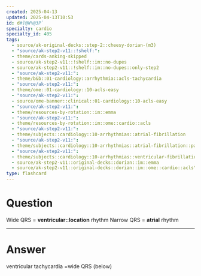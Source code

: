 ```yaml
---
created: 2025-04-13
updated: 2025-04-13T10:53
id: d#]@W%@3P`
specialty: cardio
specialty_id: 405
tags:
  - source/ak-original-decks::step-2::cheesy-dorian-(m3)
  - "source/ak-step2-v11::!shelf:": 
  - theme/cards-anking-skipped
  - source/ak-step2-v11::!shelf::im::no-dupes
  - source/ak-step2-v11::!shelf::im::no-dupes::only-step2
  - "source/ak-step2-v11:": 
  - theme/b&b::01-cardiology::arrhythmia::acls-tachycardia
  - "source/ak-step2-v11:": 
  - theme/ome::01-cardiology::10-acls-easy
  - "source/ak-step2-v11:": 
  - source/ome-banner::clinical::01-cardiology::10-acls-easy
  - "source/ak-step2-v11:": 
  - theme/resources-by-rotation::im::emma
  - "source/ak-step2-v11:": 
  - theme/resources-by-rotation::im::ome::cardio::acls
  - "source/ak-step2-v11:": 
  - theme/subjects::cardiology::10-arrhythmias::atrial-fibrillation
  - "source/ak-step2-v11:": 
  - theme/subjects::cardiology::10-arrhythmias::atrial-fibrillation::pathophysiology
  - "source/ak-step2-v11:": 
  - theme/subjects::cardiology::10-arrhythmias::ventricular-fibrillation-tachycardia
  - source/ak-step2-v11::original-decks::dorian::im::emma
  - source/ak-step2-v11::original-decks::dorian::im::ome::cardio::acls"
type: flashcard
---
```


# Question
Wide QRS = **ventricular::location** rhythm Narrow QRS = **atrial** rhythm

---

# Answer
ventricular tachycardia =wide QRS (below)